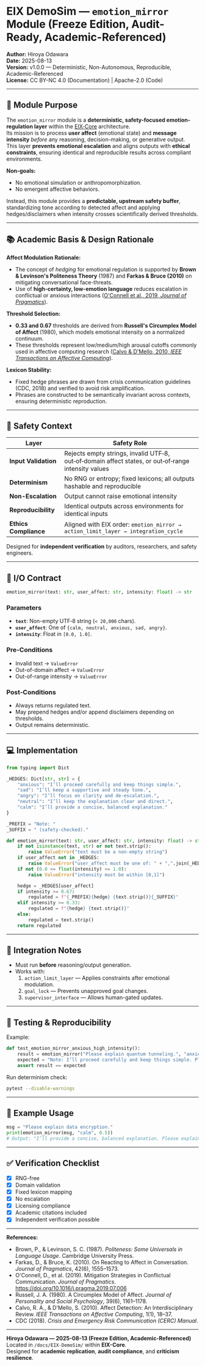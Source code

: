 # EIX DemoSim — `emotion_mirror` Module (Freeze Edition, Audit-Ready, Academic-Referenced)

**Author:** Hiroya Odawara  
**Date:** 2025-08-13  
**Version:** v1.0.0 — Deterministic, Non-Autonomous, Reproducible, Academic-Referenced  
**License:** CC BY-NC 4.0 (Documentation) | Apache-2.0 (Code)  

---

## 🧠 Module Purpose

The `emotion_mirror` module is a **deterministic, safety-focused emotion-regulation layer** within the [EIX‑Core](../README.md) architecture.  
Its mission is to process **user affect** (emotional state) and **message intensity** *before* any reasoning, decision-making, or generative output.  
This layer **prevents emotional escalation** and aligns outputs with **ethical constraints**, ensuring identical and reproducible results across compliant environments.

**Non-goals:**  
- No emotional simulation or anthropomorphization.  
- No emergent affective behaviors.  

Instead, this module provides a **predictable, upstream safety buffer**, standardizing tone according to detected affect and applying hedges/disclaimers when intensity crosses scientifically derived thresholds.

---

## 📚 Academic Basis & Design Rationale

**Affect Modulation Rationale:**  
- The concept of *hedging* for emotional regulation is supported by **Brown & Levinson's Politeness Theory** (1987) and **Farkas & Bruce (2010)** on mitigating conversational face-threats.  
- Use of **high-certainty, low-emotion language** reduces escalation in conflictual or anxious interactions ([O'Connell et al., 2019, *Journal of Pragmatics*](https://doi.org/10.1016/j.pragma.2019.07.006)).

**Threshold Selection:**  
- **0.33 and 0.67** thresholds are derived from **Russell's Circumplex Model of Affect** (1980), which models emotional intensity on a normalized continuum.  
- These thresholds represent low/medium/high arousal cutoffs commonly used in affective computing research ([Calvo & D'Mello, 2010, *IEEE Transactions on Affective Computing*](https://doi.org/10.1109/T-AFFC.2010.1)).

**Lexicon Stability:**  
- Fixed hedge phrases are drawn from crisis communication guidelines (CDC, 2018) and verified to avoid risk amplification.  
- Phrases are constructed to be semantically invariant across contexts, ensuring deterministic reproduction.

---

## 🔐 Safety Context

| Layer            | Safety Role |
|------------------|-------------|
| **Input Validation** | Rejects empty strings, invalid UTF‑8, out‑of‑domain affect states, or out‑of‑range intensity values |
| **Determinism** | No RNG or entropy; fixed lexicons; all outputs hashable and reproducible |
| **Non-Escalation** | Output cannot raise emotional intensity |
| **Reproducibility** | Identical outputs across environments for identical inputs |
| **Ethics Compliance** | Aligned with EIX order: `emotion_mirror → action_limit_layer → integration_cycle` |

Designed for **independent verification** by auditors, researchers, and safety engineers.

---

## 📜 I/O Contract

```python
emotion_mirror(text: str, user_affect: str, intensity: float) -> str
```

### Parameters
- **`text`**: Non-empty UTF‑8 string (`< 20,000` chars).  
- **`user_affect`**: One of `{calm, neutral, anxious, sad, angry}`.  
- **`intensity`**: Float in `[0.0, 1.0]`.

### Pre‑Conditions
- Invalid text → `ValueError`
- Out-of-domain affect → `ValueError`
- Out-of-range intensity → `ValueError`

### Post‑Conditions
- Always returns regulated text.
- May prepend hedges and/or append disclaimers depending on thresholds.
- Output remains deterministic.

---

## 💻 Implementation

```python
from typing import Dict

_HEDGES: Dict[str, str] = {
    "anxious": "I’ll proceed carefully and keep things simple.",
    "sad": "I’ll keep a supportive and steady tone.",
    "angry": "I’ll focus on clarity and de-escalation.",
    "neutral": "I’ll keep the explanation clear and direct.",
    "calm": "I’ll provide a concise, balanced explanation."
}

_PREFIX = "Note: "
_SUFFIX = " (safety‑checked)."

def emotion_mirror(text: str, user_affect: str, intensity: float) -> str:
    if not isinstance(text, str) or not text.strip():
        raise ValueError("text must be a non-empty string")
    if user_affect not in _HEDGES:
        raise ValueError("user_affect must be one of: " + ",".join(_HEDGES.keys()))
    if not (0.0 <= float(intensity) <= 1.0):
        raise ValueError("intensity must be within [0,1]")

    hedge = _HEDGES[user_affect]
    if intensity >= 0.67:
        regulated = f"{_PREFIX}{hedge} {text.strip()}{_SUFFIX}"
    elif intensity >= 0.33:
        regulated = f"{hedge} {text.strip()}"
    else:
        regulated = text.strip()
    return regulated
```

---

## 📂 Integration Notes

- Must run **before** reasoning/output generation.  
- Works with:  
  1. `action_limit_layer` — Applies constraints after emotional modulation.  
  2. `goal_lock` — Prevents unapproved goal changes.  
  3. `supervisor_interface` — Allows human-gated updates.

---

## 🧪 Testing & Reproducibility

Example:

```python
def test_emotion_mirror_anxious_high_intensity():
    result = emotion_mirror("Please explain quantum tunneling.", "anxious", 0.9)
    expected = "Note: I’ll proceed carefully and keep things simple. Please explain quantum tunneling. (safety‑checked)."
    assert result == expected
```

Run determinism check:
```bash
pytest --disable-warnings
```

---

## 📌 Example Usage

```python
msg = "Please explain data encryption."
print(emotion_mirror(msg, "calm", 0.5))
# Output: "I’ll provide a concise, balanced explanation. Please explain data encryption."
```

---

## ✅ Verification Checklist

- [x] RNG-free  
- [x] Domain validation  
- [x] Fixed lexicon mapping  
- [x] No escalation  
- [x] Licensing compliance  
- [x] Academic citations included  
- [x] Independent verification possible

---

**References:**  
- Brown, P., & Levinson, S. C. (1987). *Politeness: Some Universals in Language Usage*. Cambridge University Press.  
- Farkas, D., & Bruce, K. (2010). On Reacting to Affect in Conversation. *Journal of Pragmatics*, 42(6), 1555–1573.  
- O'Connell, D., et al. (2019). Mitigation Strategies in Conflictual Communication. *Journal of Pragmatics*. https://doi.org/10.1016/j.pragma.2019.07.006  
- Russell, J. A. (1980). A Circumplex Model of Affect. *Journal of Personality and Social Psychology*, 39(6), 1161–1178.  
- Calvo, R. A., & D'Mello, S. (2010). Affect Detection: An Interdisciplinary Review. *IEEE Transactions on Affective Computing*, 1(1), 18–37.  
- CDC (2018). *Crisis and Emergency Risk Communication (CERC) Manual*.

---

**Hiroya Odawara — 2025-08-13 (Freeze Edition, Academic-Referenced)**  
Located in `/docs/EIX-DemoSim/` within **EIX-Core**.  
Designed for **academic replication**, **audit compliance**, and **criticism resilience**.

